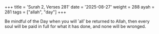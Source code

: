 +++
title = 'Surah 2, Verses 281'
date = '2025-08-27'
weight = 288
ayah = 281
tags = ["allah", "day"]
+++

Be mindful of the Day when you will ˹all˺ be returned to Allah, then every soul will be paid in full for what it has done, and none will be wronged.